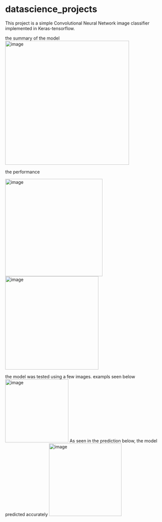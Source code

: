 # datascience_projects
This project is a simple Convolutional Neural Network image classifier implemented in Keras-tensorflow. 

the summary of the model
<img width="396" alt="image" src="https://user-images.githubusercontent.com/67218352/225058631-c2979109-39a9-4107-a3e5-8cd24e819c1e.png">

 the performance
 
 <img width="311" alt="image" src="https://user-images.githubusercontent.com/67218352/225059092-9080cc36-4e61-4e50-be4b-3d5c9b3e1b89.png">
<img width="298" alt="image" src="https://user-images.githubusercontent.com/67218352/225059172-3fed359b-8131-46bf-8ab3-0d01315abdca.png">


the model was tested using a few images. exampls seen below
<img width="202" alt="image" src="https://user-images.githubusercontent.com/67218352/225059729-386b7901-da20-4ecb-b208-5e2fcac63492.png">
 As seen in the prediction below, the model predicted accurately 
 <img width="232" alt="image" src="https://user-images.githubusercontent.com/67218352/225060203-9adbc0f4-8dd5-4da7-bd51-94a4d893a23d.png">
